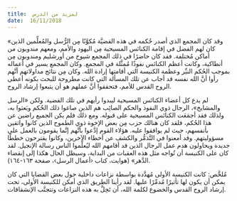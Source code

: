 ```yaml
---
title:  لمزيد من الدرس
date:  16/11/2018
---
```


«وقد كان المجمع الذي أصدر حُكمه في هذه القضيَّة مُكوَّنًا مِن الرُّسل والمُعلِّمين الذين كان لهم الفضل في إقامة الكنائس المسيحية مِن اليهود والأمم، ومعهم مندوبون من أماكن مُختلفة. فقد كان حاضرًا في ذلك المجمع شيوخ من أورشليم ومندوبون مِن أنطاكية، وكانت أعظم الكنائس نفوذًا مُمثَّلة في المجمع. وكان المجمع يسير في أعماله بموجب الحُكم النيِّر وعظمة الكنيسة التي أقامتها إرادة الله. وكان مِن نتائج مداولاتهم أنَّهم رأوا أنَّ الله نفسه قد أجاب عن تلك المسألة التي كانت مطروحة للبحث بكونه أعطى الروح القدس للأمم، فتحققوا أنَّ عملهم هو أن يتبعوا إرشاد الروح.

لم يدع كل أعضاء الكنائس المسيحية ليبدوا رأيهم في تلك القضية. ولكن «الرسل والمشايخ»، الرجال ذوي النفوذ والحكم الصائِب هم الذين صاغوا ذلك الحُكم وبَعثوا به، ولذلك فقد أجمَعَت الكنائس المسيحية على قبوله. ومع ذلك فلم يكن الجميع راضين عن هذا الحُكم، فلقد كان هنالك حزب مِن بعض الإخوة ذوي الطموح الذين كانوا واثقين بأنفسهم، حيث لم يوافقوا عليه. هؤلاء القوم إدَّعوا بأنَّهم إنَّما يقومون بالعمل على مسؤوليتهم. وقد أمعنوا في التَّذمُّر والكشف عن أخطاء الآخرين، وكانوا يقترحون خططًا جديدة ويحاولون هدم عمل الرجال الذين قد أقامهم الله ليُعلِّموا الناس رسالة الإنجيل. لقد كان على الكنيسة أن تُواجه مثل هذه العقبات من البداية، وسيظل الحال هكذا إلى إنقضاء الدَّهر» (هوايت، كتاب ‹أعمال الرسل›، صفحة ١٦٣-١٦٤).

مُلخَّص: كانت الكنيسة الأولى مُهدَّدة بواسطة نزاعات داخلية حول بعض القضايا التي كان يمكن أن يكون لها تأثيرًا مُدمِّرًا عليها. لقد رأينا الطريق الذي أمكن للكنيسة الأولى، تحت إرشاد الروح القدس والخضوع لكلمة الله، أن تَحِلَّ به هذه النزاعات وتتجنَّب الإنشقاقات.